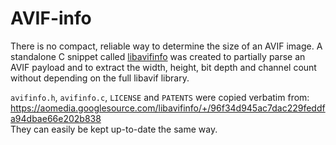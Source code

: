 # AVIF-info

There is no compact, reliable way to determine the size of an AVIF image. A
standalone C snippet called
[libavifinfo](https://aomedia.googlesource.com/libavifinfo) was created to
partially parse an AVIF payload and to extract the width, height, bit depth and
channel count without depending on the full libavif library.

`avifinfo.h`, `avifinfo.c`, `LICENSE` and `PATENTS` were copied verbatim from: \
https://aomedia.googlesource.com/libavifinfo/+/96f34d945ac7dac229feddfa94dbae66e202b838 \
They can easily be kept up-to-date the same way.
